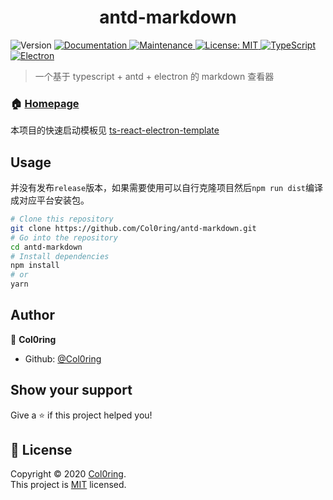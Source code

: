 <h1 align="center">antd-markdown</h1>
<p>
  <img alt="Version" src="https://img.shields.io/badge/version-0.1.1-blue.svg?cacheSeconds=2592000" />
  <a href="https://github.com/Col0ring/ts-react-electron-template#readme" target="_blank">
    <img alt="Documentation" src="https://img.shields.io/badge/documentation-yes-brightgreen.svg" />
  </a>
  <a href="https://github.com/Col0ring/ts-react-electron-template/graphs/commit-activity" target="_blank">
    <img alt="Maintenance" src="https://img.shields.io/badge/Maintained%3F-yes-green.svg" />
  </a>
  <a href="https://github.com/Col0ring/ts-react-electron-template/blob/master/LICENSE" target="_blank">
    <img alt="License: MIT" src="https://img.shields.io/github/license/Col0ring/ts-react-electron-template" />
  </a>
   <a href="https://github.com/Col0ring/ts-react-electron-template#readme" target="_blank">
    <img alt="TypeScript" src="https://img.shields.io/badge/typescript-%3E%3D3.7.2-blue" />
  </a>
  <a href="https://github.com/Col0ring/ts-react-electron-template#readme" target="_blank">
    <img alt="Electron" src="https://img.shields.io/badge/electron-%3E%3D9.0.5-orange" />
  </a>
</p>

> 一个基于 typescript + antd + electron 的 markdown 查看器

### 🏠 [Homepage](https://github.com/Col0ring/antd-markdown)

本项目的快速启动模板见 [ts-react-electron-template](https://github.com/Col0ring/ts-react-electron-template)

## Usage

并没有发布`release`版本，如果需要使用可以自行克隆项目然后`npm run dist`编译成对应平台安装包。

```sh
# Clone this repository
git clone https://github.com/Col0ring/antd-markdown.git
# Go into the repository
cd antd-markdown
# Install dependencies
npm install
# or
yarn
```

## Author

👤 **Col0ring**

- Github: [@Col0ring](https://github.com/Col0ring)

## Show your support

Give a ⭐️ if this project helped you!

## 📝 License

Copyright © 2020 [Col0ring](https://github.com/Col0ring).<br />
This project is [MIT](https://github.com/Col0ring/antd-markdown/blob/master/LICENSE) licensed.
